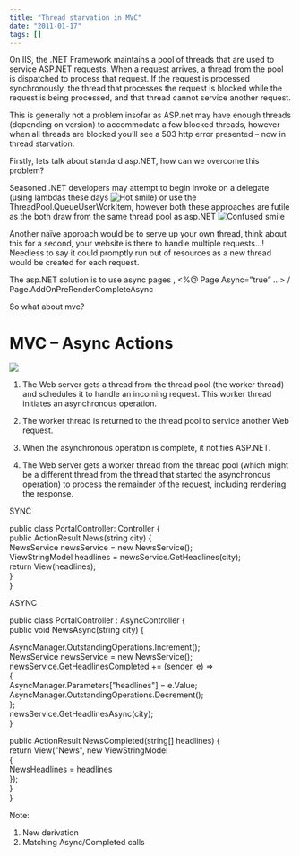 ```yaml
---
title: "Thread starvation in MVC"
date: "2011-01-17"
tags: []
---
```


On IIS, the .NET Framework maintains a pool of threads that are used to service ASP.NET requests. When a request arrives, a thread from the pool is dispatched to process that request. If the request is processed synchronously, the thread that processes the request is blocked while the request is being processed, and that thread cannot service another request.

This is generally not a problem insofar as ASP.net may have enough threads (depending on version) to accommodate a few blocked threads, however when all threads are blocked you’ll see a 503 http error presented – now in thread starvation.

Firstly, lets talk about standard asp.NET, how can we overcome this problem?

Seasoned .NET developers may attempt to begin invoke on a delegate (using lambdas these days ![Hot smile](/blog/image.axd?picture=wlEmoticon-hotsmile_1.png)) or use the ThreadPool.QueueUserWorkItem, however both these approaches are futile as the both draw from the same thread pool as asp.NET ![Confused smile](/blog/image.axd?picture=wlEmoticon-confusedsmile.png)

Another naïve approach would be to serve up your own thread, think about this for a second, your website is there to handle multiple requests…! Needless to say it could promptly run out of resources as a new thread would be created for each request.

The asp.NET solution is to use async pages , <%@ Page Async=”true” …> / Page.AddOnPreRenderCompleteAsync

So what about mvc?

# MVC – Async Actions

![](/images//blog/image.axd?picture=clip_image001_thumb.png)

1. The Web server gets a thread from the thread pool (the worker thread) and schedules it to handle an incoming request. This worker thread initiates an asynchronous operation.

1. The worker thread is returned to the thread pool to service another Web request.

1. When the asynchronous operation is complete, it notifies ASP.NET.
1. The Web server gets a worker thread from the thread pool (which might be a different thread from the thread that started the asynchronous operation) to process the remainder of the request, including rendering the response.

SYNC

public class PortalController: Controller {  
public ActionResult News(string city) {  
NewsService newsService = new NewsService();  
ViewStringModel headlines = newsService.GetHeadlines(city);  
return View(headlines);  
}  
}

ASYNC

public class PortalController : AsyncController {  
public void NewsAsync(string city) {

AsyncManager.OutstandingOperations.Increment();  
NewsService newsService = new NewsService();  
newsService.GetHeadlinesCompleted += (sender, e) =>  
{  
AsyncManager.Parameters["headlines"] = e.Value;  
AsyncManager.OutstandingOperations.Decrement();  
};  
newsService.GetHeadlinesAsync(city);  
}

public ActionResult NewsCompleted(string[] headlines) {  
return View("News", new ViewStringModel  
{  
NewsHeadlines = headlines  
});  
}  
}

Note:

1. New derivation
2. Matching Async/Completed calls
